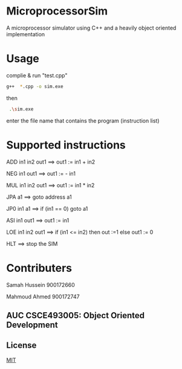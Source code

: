 # MicroprocessorSim
A microprocessor simulator using C++ and a heavily object oriented implementation 

# Usage
complie & run "test.cpp"

```bash
g++  *.cpp -o sim.exe
```
then 
```bash
 .\sim.exe
```


enter the file name that contains the program (instruction list)

# Supported instructions 
ADD in1 in2 out1 ==> out1 := in1 + in2

NEG in1 out1 ==> out1 := - in1

MUL in1 in2 out1 ==> out1 := in1 * in2

JPA a1 ==> goto address a1

JP0 in1 a1 ==> if (in1 == 0) goto a1

ASI in1 out1 ==> out1 := in1

LOE in1 in2 out1 ==> if (in1 <= in2) then out :=1 else out1 := 0

HLT ==> stop the SIM

# Contributers 
Samah Hussein  900172660

Mahmoud Ahmed  900172747

## AUC CSCE493005: Object Oriented Development 
## License
[MIT](https://choosealicense.com/licenses/mit/)

